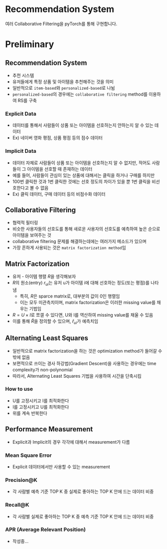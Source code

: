 # Recommendation System
여러 Collaborative Filtering을 pyTorch를 통해 구현합니다.

# Preliminary

## Recommendation System
+ 추천 시스템
+ 유저들에게 특정 상품 및 아이템을 추천해주는 것을 의미
+ 일반적으로 `item-based`와 `personalized-based`로 나뉨
+ `personalized-based`의 경우에는 `collaborative filtering` method를 이용하여 RS를 구축
### Explicit Data
+ 데이터를 통해서 사람들이 상품 또는 아이템을 선호하는지 안하는지 알 수 있는 데이터
+ Ex) 네이버 영화 평점, 상품 평점 등의 점수 데이터

### Implicit Data
+ 데이터 자체로 사람들이 상품 또는 아이템을 선호하는지 알 수 없지만, 적어도 사람들이 그 아이템을 선호할 때 존재하는 데이터
+ 예를 들어, 사람들이 관심이 있는 상품에 대해서는 클릭을 하거나 구매를 하지만
+ 100번 클릭한 것과 1번 클릭한 것에는 선호 정도의 차이가 있을 뿐 1번 클릭을 비선호한다고 볼 수 없음
+ Ex) 클릭 데이터, 구매 데이터 등의 비점수화 데이터

## Collaborative Filtering
+ 협력적 필터링
+ 비슷한 사용자들의 선호도를 통해 새로운 사용자의 선호도를 예측하여 높은 순으로 아이템을 보여주는 것
+ collaborative filtering 문제를 해결하는데에는 여러가지 메소드가 있으며
+ 가장 흔하게 사용되는 것은 `matrix factorization method`임

## Matrix Factorization
+ 유저 - 아이템 행렬 $R$을 생각해보자
+ $R$의 원소(entry) $r_{ui}$는 유저 u가 아이템 i에 대해 선호하는 정도(또는 평점)를 나타냄
    + 특히, $R$은 sparce matrix로, 대부분의 값이 0인 행렬임
    + 이는 모두 미관측치이며, matrix factorization은 이러한 missing value를 채우는 기법임
+ $R=U \times I$로 쪼갤 수 있다면, U와 I를 역산하여 missing value를 채울 수 있음
+ 이를 통해 $\hat{R}$을 정의할 수 있으며, $\hat{r}_{ui}$가 예측치임

## Alternating Least Squares
+ 일반적으로 matrix factorization을 하는 것은 optimization method가 들어갈 수 밖에 없음
+ 보편적으로 쓰이는 경사 하강법(Gradient Descent)을 사용하는 경우에는 time complexity가 non-polynomial
+ 따라서, Alternating Least Squares 기법을 사용하여 시간을 단축시킴

### How to use
+ U를 고정시키고 I를 최적화한다
+ I를 고정시키고 U를 최적화한다
+ 위를 계속 반복한다

## Performance Measurement
+ Explicit과 Implicit의 경우 각각에 대해서 measurement가 다름
### Mean Square Error
+ Explicit 데이터에서만 사용할 수 있는 measurement

### Precision@K
+ 각 사람별 예측 기준 TOP K 중 실제로 좋아하는 TOP K 안에 드는 데이터 비중

### Recall@K
+ 각 사람별 실제로 좋아하는 TOP K 중 예측 기준 TOP K 안에 드는 데이터 비중

### APR (Average Relevant Position)
+ 작성중...